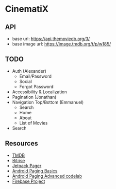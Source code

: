 # CinematiX

## API

- base url: https://api.themoviedb.org/3/
- base image url: https://image.tmdb.org/t/p/w185/

## TODO

- Auth (Alexander)
    - Email/Password
    - Social
    - Forgot Password
- Accessibility & Localization
- Pagination (Jonathan)
- Navigation Top/Bottom (Emmanuel)
    - Search
    - Home
    - About
    - List of Movies
- Search

## Resources

- [TMDB](https://www.themoviedb.org/settings/api)
- [Bitrise](https://app.bitrise.io/dashboard)
- [Jetpack Pager](https://developer.android.com/jetpack/compose/layouts/pager)
- [Android Paging Basics](https://developer.android.com/codelabs/android-paging-basics#0)
- [Android Paging Advanced codelab](https://developer.android.com/codelabs/android-paging#0)
- [Firebase Project](https://console.firebase.google.com/u/0/project/cinematix-fa67d/overview)
